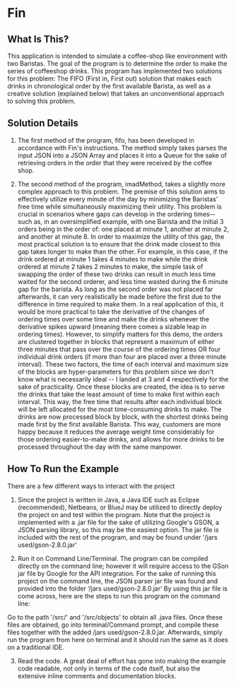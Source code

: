 # Fin

What Is This?
-------------

This application is intended to simulate a coffee-shop like environment with
two Baristas. The goal of the program is to determine the order to make the
series of coffeeshop drinks. This program has implemented two solutions for
this problem: The FIFO (First in, First out) solution that makes each drinks
in chronological order by the first available Barista, as well as a creative
solution (explained below) that takes an unconventional approach to solving
this problem.

Solution Details
----------------

1. The first method of the program, fifo, has been developed in accordance with
Fin's instructions. The method simply takes parses the input JSON into a JSON
Array and places it into a Queue for the sake of retrieving orders in the order
that they were received by the coffee shop.

2. The second method of the program, imadMethod, takes a slightly more complex
approach to this problem. The premise of this solution aims to effectively
utilize every minute of the day by minimizing the Baristas' free time while
simultaneously maximizing their utility. This problem is crucial in scenarios
where gaps can develop in the ordering times-- such as, in an oversimplified
example, with one Barista and the initial 3 orders being in the order of: one
placed at minute 1, another at minute 2, and another at minute 8. In order to
maximize the utility of this gap, the most practical solution is to ensure
that the drink made closest to this gap takes longer to make than the other.
For example, in this case, if the drink ordered at minute 1 takes 4 minutes to
make while the drink ordered at minute 2 takes 2 minutes to make, the simple
task of swapping the order of these two drinks can result in much less time
waited for the second orderer, and less time wasted during the 6 minute gap
for the barista. As long as the second order was not placed far afterwards,
it can very realistically be made before the first due to the difference in time
required to make them. In a real application of this, it would be more practical
to take the derivative of the changes of ordering times over some time and
make the drinks whenever the derivative spikes upward (meaning there comes
a sizable leap in ordering times). However, to simplify matters for this demo,
the orders are clustered together in blocks that represent a maximum of either
three minutes that pass over the course of the ordering times OR four individual
drink orders (if more than four are placed over a three minute interval). These
two factors, the time of each interval and maximum size of the blocks are
hyper-parameters for this problem since we don't know what is necessarily ideal
-- I landed at 3 and 4 respectively for the sake of practicality. Once these
blocks are created, the idea is to serve the drinks that take the least amount
of time to make first within each interval. This way, the free time that
results after each individual block will be left allocated for the most
time-consuming drinks to make. The drinks are now processed block by block, with
the shortest drinks being made first by the first available Barista. This way,
customers are more happy because it reduces the average weight time considerably
for those ordering easier-to-make drinks, and allows for more drinks to be
processed throughout the day with the same manpower.


How To Run the Example
----------------------

There are a few different ways to interact with the project

1. Since the project is written in Java, a Java IDE such as Eclipse
(recommended), Netbeans, or BlueJ may be utilized to directly deploy the
project on and test within the program. Note that the project is implemented
with a .jar file for the sake of utilizing Google's GSON, a JSON parsing
library, so this may be the easiest option. The jar file is included with
the rest of the program, and may be found under '/jars used/gson-2.8.0.jar'

2. Run it on Command Line/Terminal. The program can be
compiled directly on the command line; however it will require access to the
GSon jar file by Google for the API integration. For the sake of running this
project on the command line, the JSON parser jar file was found and provided
into the folder ‘/jars used/gson-2.8.0.jar’ By using this jar file is come
across, here are the steps to run this program on the command line:

Go to the path '/src/' and '/src/objects' to obtain all .java files.
Once these files are obtained, go into terminal/Command prompt, and compile these
files together with the added /jars used/gson-2.8.0.jar. Afterwards, simply run
the program from here on terminal and it should run the same as it does on
a traditional IDE.

3. Read the code. A great deal of effort has gone into making the example code
readable, not only in terms of the code itself, but also the extensive inline
comments and documentation blocks.
